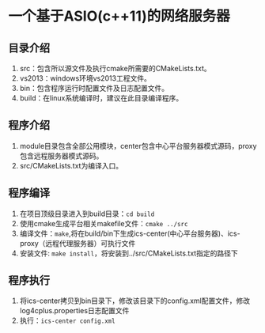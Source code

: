 # 一个基于ASIO(c++11)的网络服务器

## 目录介绍
1. src：包含所以源文件及执行cmake所需要的CMakeLists.txt。
2. vs2013：windows环境vs2013工程文件。
3. bin：包含程序运行时配置文件及日志配置文件。
4. build：在linux系统编译时，建议在此目录编译程序。

## 程序介绍
1. module目录包含全部公用模块，center包含中心平台服务器模式源码，proxy包含远程服务器模式源码。
2. src/CMakeLists.txt为编译入口。

## 程序编译
1. 在项目顶级目录进入到build目录：`cd build`
2. 使用cmake生成平台相关makefile文件：`cmake ../src`
3. 编译文件：`make`,将在build/bin下生成ics-center(中心平台服务器)、ics-proxy（远程代理服务器）可执行文件
4. 安装文件: `make install`，将安装到../src/CMakeLists.txt指定的路径下

## 程序执行
1. 将ics-center拷贝到bin目录下，修改该目录下的config.xml配置文件，修改log4cplus.properties日志配置文件
2. 执行：`ics-center config.xml`

